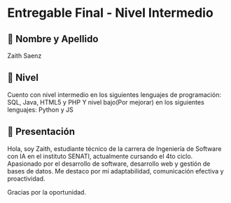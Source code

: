 # Entregable Final - Nivel Intermedio

## 👤 Nombre y Apellido
Zaith Saenz

## 🚀 Nivel
Cuento con nivel intermedio en los siguientes lenguajes de programación: SQL, Java, HTML5 y PHP
Y nivel bajo(Por mejorar) en los siguientes lenguajes: Python y JS

## 📝 Presentación
Hola, soy Zaith, estudiante técnico de la carrera de Ingeniería de Software con IA en el instituto SENATI, actualmente cursando el 4to ciclo. Apasionado por el desarrollo de software, desarrollo web y gestión de bases de datos. Me destaco por mi adaptabilidad, comunicación efectiva y proactividad.

Gracias por la oportunidad.
